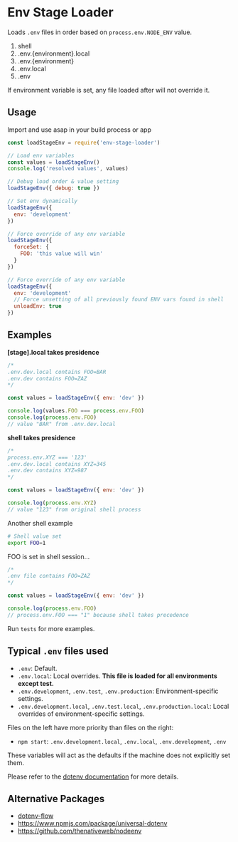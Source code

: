 # Env Stage Loader

Loads `.env` files in order based on `process.env.NODE_ENV` value.

1. shell
2. .env.{environment}.local
3. .env.{environment}
4. .env.local
5. .env

If environment variable is set, any file loaded after will not override it.

## Usage

Import and use asap in your build process or app

```js
const loadStageEnv = require('env-stage-loader')

// Load env variables
const values = loadStageEnv()
console.log('resolved values', values)

// Debug load order & value setting
loadStageEnv({ debug: true })

// Set env dynamically
loadStageEnv({
  env: 'development'
})

// Force override of any env variable
loadStageEnv({
  forceSet: {
    FOO: 'this value will win'
  }
})

// Force override of any env variable
loadStageEnv({
  env: 'development'
  // Force unsetting of all previously found ENV vars found in shell
  unloadEnv: true
})
```

## Examples

**[stage].local takes presidence**

```js
/*
.env.dev.local contains FOO=BAR
.env.dev contains FOO=ZAZ
*/

const values = loadStageEnv({ env: 'dev' })

console.log(values.FOO === process.env.FOO)
console.log(process.env.FOO)
// value "BAR" from .env.dev.local
```

**shell takes presidence**

```js
/*
process.env.XYZ === '123'
.env.dev.local contains XYZ=345
.env.dev contains XYZ=987
*/

const values = loadStageEnv({ env: 'dev' })

console.log(process.env.XYZ)
// value "123" from original shell process
```

Another shell example

```bash
# Shell value set
export FOO=1
```

FOO is set in shell session...

```js
/*
.env file contains FOO=ZAZ
*/

const values = loadStageEnv({ env: 'dev' })

console.log(process.env.FOO)
// process.env.FOO === "1" because shell takes precedence
```

Run `tests` for more examples.

## Typical `.env` files used

- `.env`: Default.
- `.env.local`: Local overrides. **This file is loaded for all environments except test.**
- `.env.development`, `.env.test`, `.env.production`: Environment-specific settings.
- `.env.development.local`, `.env.test.local`, `.env.production.local`: Local overrides of environment-specific settings.

Files on the left have more priority than files on the right:

- `npm start`: `.env.development.local`, `.env.local`, `.env.development`, `.env`

These variables will act as the defaults if the machine does not explicitly set them.

Please refer to the [dotenv documentation](https://github.com/motdotla/dotenv) for more details.

## Alternative Packages

- [dotenv-flow](https://github.com/kerimdzhanov/dotenv-flow)
- https://www.npmjs.com/package/universal-dotenv
- https://github.com/thenativeweb/nodeenv
